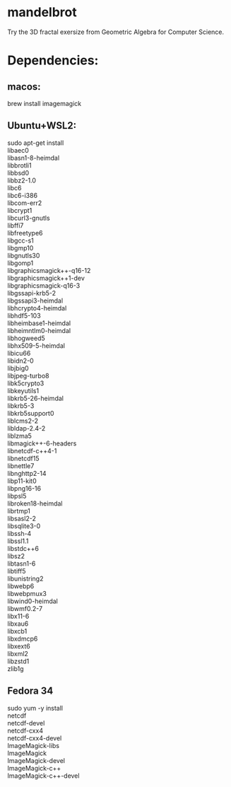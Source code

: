 # mandelbrot
Try the 3D fractal exersize from Geometric Algebra for Computer Science.

# Dependencies:
## macos:

brew install imagemagick

## Ubuntu+WSL2:
sudo apt-get install  \
libaec0 \
libasn1-8-heimdal \
libbrotli1 \
libbsd0 \
libbz2-1.0 \
libc6 \
libc6-i386 \
libcom-err2 \
libcrypt1 \
libcurl3-gnutls \
libffi7 \
libfreetype6 \
libgcc-s1 \
libgmp10 \
libgnutls30 \
libgomp1 \
libgraphicsmagick++-q16-12 \
libgraphicsmagick++1-dev \
libgraphicsmagick-q16-3 \
libgssapi-krb5-2 \
libgssapi3-heimdal \
libhcrypto4-heimdal \
libhdf5-103 \
libheimbase1-heimdal \
libheimntlm0-heimdal \
libhogweed5 \
libhx509-5-heimdal \
libicu66 \
libidn2-0 \
libjbig0 \
libjpeg-turbo8 \
libk5crypto3 \
libkeyutils1 \
libkrb5-26-heimdal \
libkrb5-3 \
libkrb5support0 \
liblcms2-2 \
libldap-2.4-2 \
liblzma5 \
libmagick++-6-headers \
libnetcdf-c++4-1 \
libnetcdf15 \
libnettle7 \
libnghttp2-14 \
libp11-kit0 \
libpng16-16 \
libpsl5 \
libroken18-heimdal \
librtmp1 \
libsasl2-2 \
libsqlite3-0 \
libssh-4 \
libssl1.1 \
libstdc++6 \
libsz2 \
libtasn1-6 \
libtiff5 \
libunistring2 \
libwebp6 \
libwebpmux3 \
libwind0-heimdal \
libwmf0.2-7 \
libx11-6 \
libxau6 \
libxcb1 \
libxdmcp6 \
libxext6 \
libxml2 \
libzstd1 \
zlib1g

## Fedora 34
sudo yum -y install \
netcdf \
netcdf-devel \
netcdf-cxx4 \
netcdf-cxx4-devel \
ImageMagick-libs \
ImageMagick \
ImageMagick-devel \
ImageMagick-c++ \
ImageMagick-c++-devel
